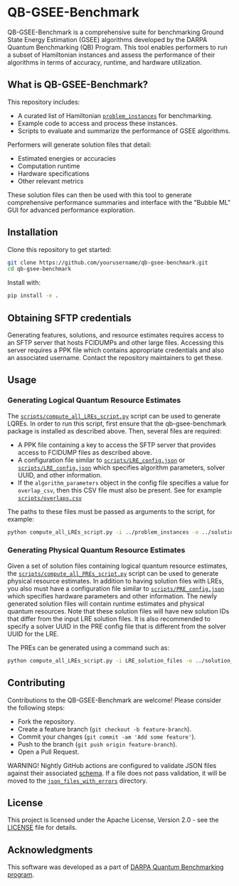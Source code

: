 # QB-GSEE-Benchmark

QB-GSEE-Benchmark is a comprehensive suite for benchmarking Ground State Energy Estimation (GSEE) algorithms developed by the DARPA Quantum Benchmarking (QB) Program. This tool enables performers to run a subset of Hamiltonian instances and assess the performance of their algorithms in terms of accuracy, runtime, and hardware utilization.

## What is QB-GSEE-Benchmark?

This repository includes:
- A curated list of Hamiltonian [`problem_instances`](./problem_instances/) for benchmarking.
- Example code to access and process these instances.
- Scripts to evaluate and summarize the performance of GSEE algorithms.

Performers will generate solution files that detail:
- Estimated energies or accuracies
- Computation runtime
- Hardware specifications
- Other relevant metrics

These solution files can then be used with this tool to generate comprehensive performance summaries and interface with the "Bubble ML" GUI for advanced performance exploration.

## Installation

Clone this repository to get started:
```bash
git clone https://github.com/yourusername/qb-gsee-benchmark.git
cd qb-gsee-benchmark
```
Install with:
```bash
pip install -e .
```

## Obtaining SFTP credentials
Generating features, solutions, and resource estimates requires access to an SFTP server that hosts FCIDUMPs and other large files.
Accessing this server requires a PPK file which contains appropriate credentials and also an associated username.
Contact the repository maintainers to get these.

## Usage

### Generating Logical Quantum Resource Estimates

The [`scripts/compute_all_LREs_script.py`](scripts/compute_all_LREs_script.py) script can be used to generate LQREs.
In order to run this script, first ensure that the qb-gsee-benchmark package is installed as described above.
Then, several files are required:

* A PPK file containing a key to access the SFTP server that provides access to FCIDUMP files as described above.
* A configuration file similar to [`scripts/LRE_config.json`](scripts/LRE_config.json) or [`scripts/LRE_config.json`](scripts/LRE_config_overlaps.json) which specifies algorithm parameters, solver UUID, and other information.
* If the `algorithm_parameters` object in the config file specifies a value for `overlap_csv`, then this CSV file must also be present. See for example [`scripts/overlaps.csv`](scripts/overlaps.csv)

The paths to these files must be passed as arguments to the script, for example:
```bash
python compute_all_LREs_script.py -i ../problem_instances -o ../solution_files --LRE_config_file LRE_config.json --sftp_username darpa-qb --sftp_key_file path_to_ppk_file
```

### Generating Physical Quantum Resource Estimates

Given a set of solution files containing logical quantum resource estimates, the [`scripts/compute_all_PREs_script.py`](scripts/compute_all_PREs_script.py) script can be used to generate physical resource estimates.
In addition to having solution files with LREs, you also must have a configuration file similar to [`scripts/PRE_config.json`](scripts/PRE_config.json) which specifies hardware parameters and other information.
The newly generated solution files will contain runtime estimates and physical quantum resources.
Note that these solution files will have new solution IDs that differ from the input LRE solution files.
It is also recommended to specify a solver UUID in the PRE config file that is different from the solver UUID for the LRE.

The PREs can be generated using a command such as:
```bash
python compute_all_LREs_script.py -i LRE_solution_files -o ../solution_files -PLRE_config_file PRE_config.json
```

<!-- ### Viewing Results
After running the benchmarks, generate a summary of performance:
```bash
python summarize_performance.py solution_file.json
```


### Exploring with BubbleML
Launch the Bubble ML GUI to visualize and explore performance details:
```bash
python bubble_ml_gui.py
``` -->

## Contributing

Contributions to the QB-GSEE-Benchmark are welcome! Please consider the following steps:
- Fork the repository.
- Create a feature branch (`git checkout -b feature-branch`).
- Commit your changes (`git commit -am 'Add some feature'`).
- Push to the branch (`git push origin feature-branch`).
- Open a Pull Request.

WARNING!  Nightly GitHub actions are configured to validate JSON files against their associated [schema](./schemas/).  If a file does not pass validation, it will be moved to the [`json_files_with_errors`](./json_files_with_errors/) directory.


## License

This project is licensed under the Apache License, Version 2.0 - see the [LICENSE](LICENSE) file for details.

## Acknowledgments

This software was developed as a part of [DARPA Quantum Benchmarking program](https://www.darpa.mil/program/quantum-benchmarking).
